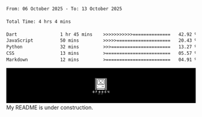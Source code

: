 <!--START_SECTION:waka-->

```txt
From: 06 October 2025 - To: 13 October 2025

Total Time: 4 hrs 4 mins

Dart                1 hr 45 mins    >>>>>>>>>>>==============   42.92 %
JavaScript          50 mins         >>>>>====================   20.43 %
Python              32 mins         >>>======================   13.27 %
CSS                 13 mins         >========================   05.57 %
Markdown            12 mins         >========================   04.91 %
```

<!--END_SECTION:waka-->

<img src="https://raw.githubusercontent.com/n3xta/image-hosting/main/img/202411032331174.png"/>
My README is under construction. 
